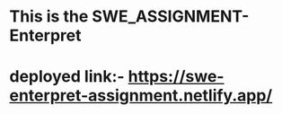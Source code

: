 # This is the SWE_ASSIGNMENT-Enterpret

# deployed link:- https://swe-enterpret-assignment.netlify.app/